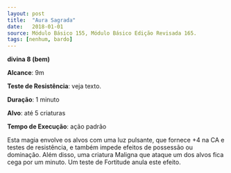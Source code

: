 ```yaml
---
layout: post
title:  "Aura Sagrada"
date:   2018-01-01
source: Módulo Básico 155, Módulo Básico Edição Revisada 165.
tags: [nenhum, bardo]
---
```


**divina 8 (bem)**

**Alcance**: 9m

**Teste de Resistência**: veja texto.

**Duração**: 1 minuto

**Alvo**: até 5 criaturas

**Tempo de Execução**: ação padrão

Esta magia envolve os alvos com uma luz pulsante, que fornece +4 na CA e testes de resistência, e também impede efeitos de possessão ou dominação.
Além disso, uma criatura Maligna que ataque um dos alvos fica cega por um minuto. Um teste de Fortitude anula este efeito.
